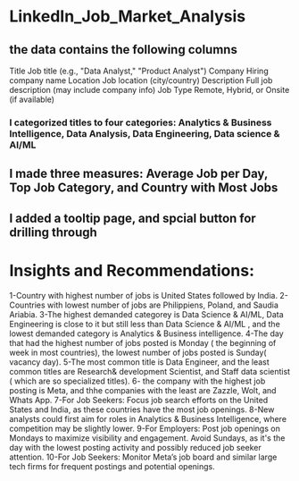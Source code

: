 # LinkedIn_Job_Market_Analysis
## the data contains the following columns
Title Job title (e.g., "Data Analyst," "Product Analyst")
Company Hiring company name
Location Job location (city/country)
Description Full job description (may include company info)
Job Type Remote, Hybrid, or Onsite (if available)
### I categorized titles to four categories: Analytics & Business Intelligence, Data Analysis, Data Engineering, Data science & AI/ML 
## I made three measures: Average Job per Day, Top Job Category, and Country with Most Jobs
## I added a tooltip page, and spcial button for drilling through
# Insights and Recommendations:
1-Country with highest number of jobs is United States followed by India.
2-Countries with lowest number of jobs are Philippiens, Poland, and Saudia Ariabia.
3-The highest demanded categorey is Data Science & AI/ML, Data Engineering is close to it but still less than Data Science & AI/ML , and the lowest demanded category is Analytics & Business intelligence.
4-The day that had the highest number of jobs posted is Monday ( the beginning of week in most countries), the lowest number of jobs posted is Sunday( vacancy day).
5-The most common title is Data Engineer, and the least common titles are Research& development Scientist, and Staff data scientist ( which are so specialized titles). 
6- the company with the highest job posting is Meta, and thhe companies with the least are Zazzle, Wolt, and Whats App.
7-For Job Seekers: Focus job search efforts on the United States and India, as these countries have the most job openings.
8-New analysts could first aim for roles in Analytics & Business Intelligence, where competition may be slightly lower.
9-For Employers: Post job openings on Mondays to maximize visibility and engagement.
Avoid Sundays, as it's the day with the lowest posting activity and possibly reduced job seeker attention.
10-For Job Seekers: Monitor Meta’s job board and similar large tech firms for frequent postings and potential openings.



